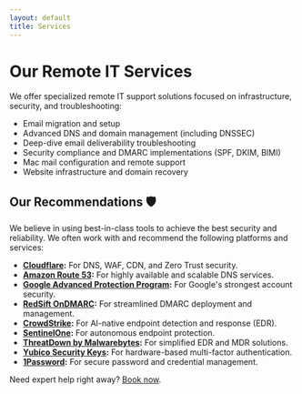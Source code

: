 ```yaml
---
layout: default
title: Services
---
```


# Our Remote IT Services

We offer specialized remote IT support solutions focused on infrastructure, security, and troubleshooting:

-   Email migration and setup
-   Advanced DNS and domain management (including DNSSEC)
-   Deep-dive email deliverability troubleshooting
-   Security compliance and DMARC implementations (SPF, DKIM, BIMI)
-   Mac mail configuration and remote support
-   Website infrastructure and domain recovery

## Our Recommendations 🛡️

We believe in using best-in-class tools to achieve the best security and reliability. We often work with and recommend the following platforms and services:

-   **[Cloudflare](https://www.cloudflare.com/):** For DNS, WAF, CDN, and Zero Trust security.
-   **[Amazon Route 53](https://aws.amazon.com/route53/):** For highly available and scalable DNS services.
-   **[Google Advanced Protection Program](https://landing.google.com/advancedprotection/):** For Google's strongest account security.
-   **[RedSift OnDMARC](https://redsift.com/pulse-platform/ondmarc):** For streamlined DMARC deployment and management.
-   **[CrowdStrike](https://www.crowdstrike.com/en-us/):** For AI-native endpoint detection and response (EDR).
-   **[SentinelOne](https://www.sentinelone.com/):** For autonomous endpoint protection.
-   **[ThreatDown by Malwarebytes](https://www.threatdown.com/):** For simplified EDR and MDR solutions.
-   **[Yubico Security Keys](https://www.yubico.com/):** For hardware-based multi-factor authentication.
-   **[1Password](https://1password.com/):** For secure password and credential management.

Need expert help right away? [Book now](https://schedule.it-help.tech/).
